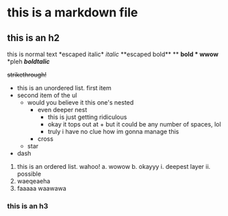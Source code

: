 # this is a markdown file
## this is an h2
this is normal text \*escaped italic* *italic* \*\*escaped bold** ** **bold * wwow**  \*pleh ***boldtalic***

~~strikethrough!~~

- this is an unordered list. first item
- second item of the ul
    * would you believe it this one's nested
        + even deeper nest
            + this is just getting ridiculous
            + okay it tops out at + but it could be any number of spaces, lol
            + truly i have no clue how im gonna manage this
        + cross
    * star
- dash

1. this is an ordered list. wahoo!
    a. wowow
    b. okayyy
        i. deepest layer
        ii. possible
2. waeqeaeha
3. faaaaa
waawawa
### this is an h3
